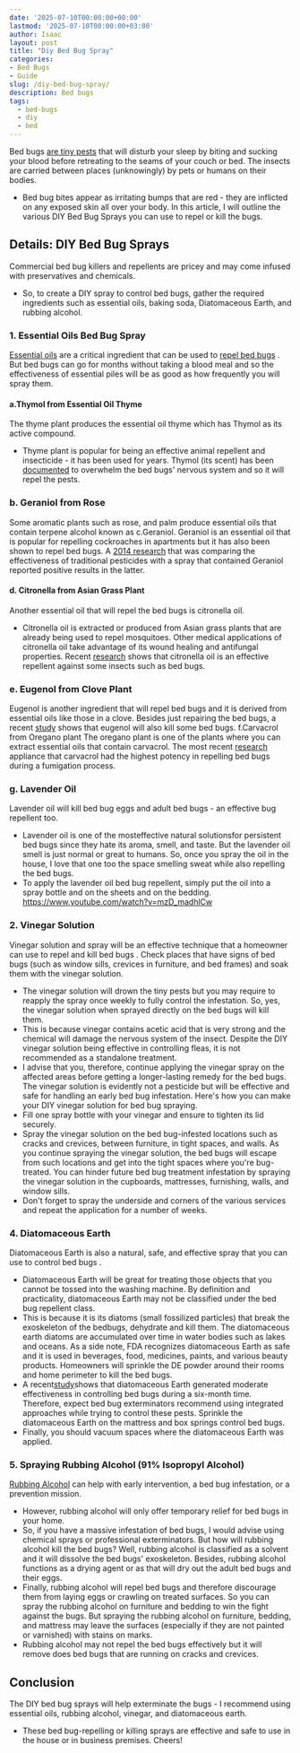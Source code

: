 ```yaml
---
date: '2025-07-10T00:00:00+00:00'
lastmod: '2025-07-10T00:00:00+03:00'
author: Isaac
layout: post
title: "Diy Bed Bug Spray"
categories:
- Bed Bugs
- Guide
slug: /diy-bed-bug-spray/
description: Bed bugs
tags: 
  - bed-bugs
  - diy
  - bed
---
```

Bed bugs
[are tiny pests](https://pestpolicy.com/bed-bug-life-cycle/)
that will disturb your sleep by biting and sucking your blood before retreating to the seams of your couch or bed.
The insects are carried between places (unknowingly) by pets or humans on their bodies.
- Bed bug bites appear as irritating bumps that are red - they are inflicted on any exposed skin all over your body.
In this article, I will outline the various DIY Bed Bug Sprays you can use to repel or kill the bugs.
## Details: DIY Bed Bug Sprays
Commercial bed bug killers and repellents are pricey and may come infused with preservatives and chemicals.
- So, to create a DIY spray to control bed bugs, gather the required ingredients such as essential oils, baking soda, Diatomaceous Earth, and rubbing alcohol.
### 1. Essential Oils Bed Bug Spray
[Essential oils](https://pestpolicy.com/essential-oils-for-[bed-bugs](/posts/are-bed-bug-eggs-hard-or-soft/)/)
are a critical ingredient that can be used to
[repel bed bugs](https://www.purdue.edu/newsroom/releases/2019/Q1/study-identifies-essential-oil-compounds-most-toxic-to-bed-bugs.html)
.
But bed bugs can go for months without taking a blood meal and so the effectiveness of essential piles will be as good as how frequently you will spray them.
#### a.Thymol from Essential Oil Thyme
The thyme plant produces the essential oil thyme which has Thymol as its active compound.
- Thyme plant is popular for being an effective animal repellent and insecticide - it has been used for years.
Thymol (its scent) has been
[documented](https://www.ncbi.nlm.nih.gov/pmc/articles/PMC6408565/)
to overwhelm the bed bugs' nervous system and so it will repel the pests.
### b. Geraniol from Rose
Some aromatic plants such as rose, and palm produce essential oils that contain terpene alcohol known as c.Geraniol.
Geraniol is an essential oil that is popular for
repelling cockroaches in apartments
but it has also been shown to repel bed bugs.
A
[2014 research](https://www.ncbi.nlm.nih.gov/pmc/articles/PMC4592615/)
that was comparing the effectiveness of traditional pesticides with a spray that contained Geraniol reported positive results in the latter.
#### d. Citronella from Asian Grass Plant
Another essential oil that will repel the bed bugs is citronella oil.
- Citronella oil is extracted or produced from Asian grass plants that are already being used to repel mosquitoes.
Other medical applications of citronella oil take advantage of its wound healing and antifungal properties.
Recent
[research](https://www.ncbi.nlm.nih.gov/pmc/articles/PMC7926421/)
shows that citronella oil is an effective repellent against some insects such as bed bugs.
### e. Eugenol from Clove Plant
Eugenol is another ingredient that will repel bed bugs and it is derived from essential oils like those in a clove.
Besides just repairing the bed bugs, a recent
[study](https://www.ncbi.nlm.nih.gov/pmc/articles/PMC7074276/)
shows that eugenol will also kill some bed bugs.
f.Carvacrol from Oregano plant
The oregano plant is one of the plants where you can extract essential oils that contain carvacrol.
The most recent
[research](https://www.ncbi.nlm.nih.gov/pmc/articles/PMC6408565/)
appliance that carvacrol had the highest potency in repelling bed bugs during a fumigation process.
### g. Lavender Oil
Lavender oil
will kill bed bug eggs and adult bed bugs - an effective bug repellent too.
- Lavender oil is one of the mosteffective natural solutionsfor persistent bed bugs since they hate its aroma, smell, and taste.
But the lavender oil smell is just normal or great to humans.
So, once you spray the oil in the house, I love that one too the space smelling sweat while also repelling the bed bugs.
- To apply the lavender oil bed bug repellent, simply put the oil into a spray bottle and on the sheets and on the bedding.
https://www.youtube.com/watch?v=mzD_madhlCw
### 2. Vinegar Solution
Vinegar solution and spray will be an effective technique that a homeowner can use to
repel and kill bed bugs
.
Check places that have signs of bed bugs (such as window sills, crevices in furniture, and bed frames) and soak them with the vinegar solution.
- The vinegar solution will drown the tiny pests but you may require to reapply the spray once weekly to fully control the infestation.
So, yes, the vinegar solution when sprayed directly on the bed bugs will kill them.
- This is because vinegar contains acetic acid that is very strong and the chemical will damage the nervous system of the insect.
Despite the DIY vinegar solution being effective in controlling fleas, it is not recommended as a standalone treatment.
- I advise that you, therefore, continue applying the vinegar spray on the affected areas before getting a longer-lasting remedy for the bed bugs.
The vinegar solution is evidently not a pesticide but will be effective and safe for handling an early bed bug infestation.
Here's how you can make your DIY vinegar solution for bed bug spraying.
- Fill one spray bottle with your vinegar and ensure to tighten its lid securely.
- Spray the vinegar solution on the bed bug-infested locations such as cracks and crevices, between furniture, in tight spaces, and walls.
As you continue spraying the vinegar solution, the bed bugs will escape from such locations and get into the tight spaces where you're bug-treated.
You can hinder future bed bug treatment infestation by spraying the vinegar solution in the cupboards, mattresses, furnishing, walls, and window sills.
- Don't forget to spray the underside and corners of the various services and repeat the application for a number of weeks.
### 4. Diatomaceous Earth
Diatomaceous Earth is also a natural, safe, and effective spray that you can
use to control bed bugs
.
- Diatomaceous Earth will be great for treating those objects that you cannot be tossed into the washing machine.
By definition and practicality, diatomaceous Earth may not be classified under the bed bug repellent class.
- This is because it is its diatoms (small fossilized particles) that break the exoskeleton of the bedbugs, dehydrate and kill them.
The diatomaceous earth diatoms are accumulated over time in water bodies such as lakes and oceans.
As a side note, FDA recognizes diatomaceous Earth as safe and it is used in beverages, food, medicines, paints, and various beauty products.
Homeowners will sprinkle the DE powder around their rooms and home perimeter to kill the bed bugs.
- A recent[study](http://www.mdpi.com/2075-4450/5/4/942/pdf)shows that diatomaceous Earth generated moderate effectiveness in controlling bed bugs during a six-month time.
Therefore, expect bed bug exterminators recommend using integrated approaches while trying to control these pests.
Sprinkle the diatomaceous Earth on the mattress and box springs control bed bugs.
- Finally, you should vacuum spaces where the diatomaceous Earth was applied.
### 5. Spraying Rubbing Alcohol (91% Isopropyl Alcohol)
[Rubbing Alcohol](https://pestpolicy.com/does-rubbing-alcohol-kill-bed-bugs/)
can help with early intervention, a bed bug infestation, or a prevention mission.
- However, rubbing alcohol will only offer temporary relief for bed bugs in your home.
- So, if you have a massive infestation of bed bugs, I would advise using chemical sprays or professional exterminators.
But how will rubbing alcohol kill the bed bugs? Well, rubbing alcohol is classified as a solvent and it will dissolve the bed bugs' exoskeleton.
Besides, rubbing alcohol functions as a drying agent or as that will dry out the adult bed bugs and their eggs.
- Finally, rubbing alcohol will repel bed bugs and therefore discourage them from laying eggs or crawling on treated surfaces.
So you can spray the rubbing alcohol on furniture and bedding to win the fight against the bugs.
But spraying the rubbing alcohol on furniture, bedding, and mattress may leave the surfaces (especially if they are not painted or varnished) with stains on marks.
- Rubbing alcohol may not repel the bed bugs effectively but it will remove does bed bugs that are running on cracks and crevices.
## Conclusion
The DIY bed bug sprays will help exterminate the bugs - I recommend using essential oils, rubbing alcohol, vinegar, and diatomaceous earth.
- These bed bug-repelling or killing sprays are effective and safe to use in the house or in business premises.
Cheers!
